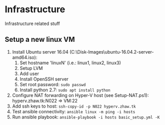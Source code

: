 # Infrastructure

Infrastructure related stuff

## Setup a new linux VM
1. Install Ubuntu server 16.04 (C:\Disk-Images\ubuntu-16.04.2-server-amd64.iso):
    1. Set hostname 'linuxN' (i.e.: linux1, linux2, linux3)
    1. Setup LVM
    1. Add user
    1. Install OpenSSH server
    1. Set root password: `sudo passwd`
    1. Install python 2.7: `sudo apt install python`
1. Configure NAT forwarding on Hyper-V host (see Setup-NAT.ps1): hyperv.zhaw.tk:N022 => VM:22
1. Add ssh keys to host: `ssh-copy-id -p N022 hyperv.zhaw.tk`
1. Test ansible connectivity: `ansible linux -m ping -i hosts`
1. Run ansible playbook: `ansible-playbook -i hosts basic_setup.yml -K`
